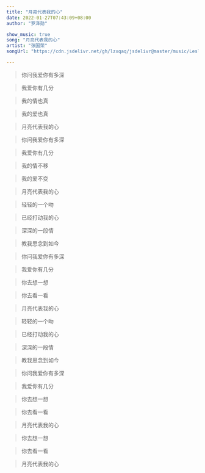 ```yaml
---
title: "月亮代表我的心"
date: 2022-01-27T07:43:09+08:00
author: "罗泽勋"

show_music: true
song: "月亮代表我的心"
artist: "张国荣"
songUrl: "https://cdn.jsdelivr.net/gh/lzxqaq/jsdelivr@master/music/Leslie_Cheung_Yue_Liang_Dai_Biao_Wo_De_Xin.mp3"

---
```


> 你问我爱你有多深

> 我爱你有几分

> 我的情也真

> 我的爱也真

> 月亮代表我的心

> 你问我爱你有多深

> 我爱你有几分

> 我的情不移

> 我的爱不变

> 月亮代表我的心

> 轻轻的一个吻

> 已经打动我的心

> 深深的一段情

> 教我思念到如今

> 你问我爱你有多深

> 我爱你有几分

> 你去想一想

> 你去看一看

> 月亮代表我的心

> 轻轻的一个吻

> 已经打动我的心

> 深深的一段情

> 教我思念到如今

> 你问我爱你有多深

> 我爱你有几分

> 你去想一想

> 你去看一看

> 月亮代表我的心

> 你去想一想

> 你去看一看

> 月亮代表我的心